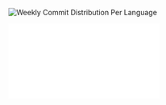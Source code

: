 ![Weekly Commit Distribution Per Language](./commit_distribution_week_01.png)

![Resume / CV](./cv-public.pdf)
